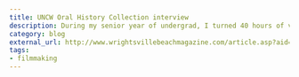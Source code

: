 ```yaml
---
title: UNCW Oral History Collection interview
description: During my senior year of undergrad, I turned 40 hours of video interviews with military chaplains into a 45 minute documentary. The interviews had been conducted as part of an oral history project for the University of North Carolina at Wilmington. This is an interview I gave with Michelle Saxton of Wrightsville Beach Magazine about the project.
category: blog
external_url: http://www.wrightsvillebeachmagazine.com/article.asp?aid=871&iid=109
tags: 
- filmmaking
---
```

